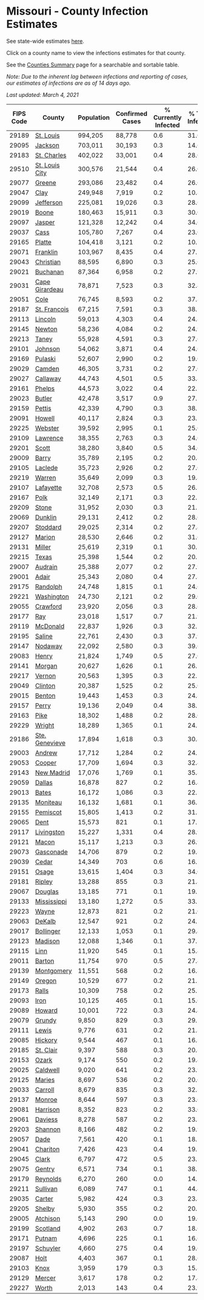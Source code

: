 # Missouri - County Infection Estimates

See state-wide estimates [here](/infections/us-mo).

Click on a county name to view the infections estimates for that county.

See the [Counties Summary](/infections/summary-counties) page for a searchable and sortable table.

*Note: Due to the inherent lag between infections and reporting of cases, our estimates of infections are as of 14 days ago.*

*Last updated: March 4, 2021*

|   FIPS Code |                           County |   Population |   Confirmed Cases |   % Currently Infected |   % Total Infected |
|-------------|----------------------------------|--------------|-------------------|------------------------|--------------------|
|       29189 |           [St. Louis](st.-louis) |      994,205 |            88,778 |                    0.6 |               31.0 |
|       29095 |               [Jackson](jackson) |      703,011 |            30,193 |                    0.3 |               14.6 |
|       29183 |       [St. Charles](st.-charles) |      402,022 |            33,001 |                    0.4 |               28.0 |
|       29510 | [St. Louis City](st.-louis-city) |      300,576 |            21,544 |                    0.4 |               26.0 |
|       29077 |                 [Greene](greene) |      293,086 |            23,482 |                    0.4 |               26.6 |
|       29047 |                     [Clay](clay) |      249,948 |             7,919 |                    0.2 |               10.8 |
|       29099 |           [Jefferson](jefferson) |      225,081 |            19,026 |                    0.3 |               28.6 |
|       29019 |                   [Boone](boone) |      180,463 |            15,911 |                    0.3 |               30.0 |
|       29097 |                 [Jasper](jasper) |      121,328 |            12,242 |                    0.4 |               34.6 |
|       29037 |                     [Cass](cass) |      105,780 |             7,267 |                    0.4 |               23.0 |
|       29165 |                 [Platte](platte) |      104,418 |             3,121 |                    0.2 |               10.1 |
|       29071 |             [Franklin](franklin) |      103,967 |             8,435 |                    0.4 |               27.2 |
|       29043 |           [Christian](christian) |       88,595 |             6,890 |                    0.3 |               25.6 |
|       29021 |             [Buchanan](buchanan) |       87,364 |             6,958 |                    0.2 |               27.9 |
|       29031 | [Cape Girardeau](cape-girardeau) |       78,871 |             7,523 |                    0.3 |               32.4 |
|       29051 |                     [Cole](cole) |       76,745 |             8,593 |                    0.2 |               37.8 |
|       29187 |     [St. Francois](st.-francois) |       67,215 |             7,591 |                    0.3 |               38.1 |
|       29113 |               [Lincoln](lincoln) |       59,013 |             4,303 |                    0.4 |               24.8 |
|       29145 |                 [Newton](newton) |       58,236 |             4,084 |                    0.2 |               24.9 |
|       29213 |                   [Taney](taney) |       55,928 |             4,591 |                    0.3 |               27.6 |
|       29101 |               [Johnson](johnson) |       54,062 |             3,871 |                    0.4 |               24.6 |
|       29169 |               [Pulaski](pulaski) |       52,607 |             2,990 |                    0.2 |               19.0 |
|       29029 |                 [Camden](camden) |       46,305 |             3,731 |                    0.2 |               27.0 |
|       29027 |             [Callaway](callaway) |       44,743 |             4,501 |                    0.5 |               33.8 |
|       29161 |                 [Phelps](phelps) |       44,573 |             3,022 |                    0.4 |               22.5 |
|       29023 |                 [Butler](butler) |       42,478 |             3,517 |                    0.9 |               27.5 |
|       29159 |                 [Pettis](pettis) |       42,339 |             4,790 |                    0.3 |               38.1 |
|       29091 |                 [Howell](howell) |       40,117 |             2,824 |                    0.3 |               23.2 |
|       29225 |               [Webster](webster) |       39,592 |             2,995 |                    0.1 |               25.0 |
|       29109 |             [Lawrence](lawrence) |       38,355 |             2,763 |                    0.3 |               24.0 |
|       29201 |                   [Scott](scott) |       38,280 |             3,840 |                    0.5 |               34.6 |
|       29009 |                   [Barry](barry) |       35,789 |             2,195 |                    0.2 |               20.8 |
|       29105 |               [Laclede](laclede) |       35,723 |             2,926 |                    0.2 |               27.0 |
|       29219 |                 [Warren](warren) |       35,649 |             2,099 |                    0.3 |               19.8 |
|       29107 |           [Lafayette](lafayette) |       32,708 |             2,573 |                    0.5 |               26.3 |
|       29167 |                     [Polk](polk) |       32,149 |             2,171 |                    0.3 |               22.1 |
|       29209 |                   [Stone](stone) |       31,952 |             2,030 |                    0.3 |               21.1 |
|       29069 |               [Dunklin](dunklin) |       29,131 |             2,412 |                    0.2 |               28.6 |
|       29207 |             [Stoddard](stoddard) |       29,025 |             2,314 |                    0.2 |               27.4 |
|       29127 |                 [Marion](marion) |       28,530 |             2,646 |                    0.2 |               31.6 |
|       29131 |                 [Miller](miller) |       25,619 |             2,319 |                    0.1 |               30.2 |
|       29215 |                   [Texas](texas) |       25,398 |             1,544 |                    0.2 |               20.1 |
|       29007 |               [Audrain](audrain) |       25,388 |             2,077 |                    0.2 |               27.9 |
|       29001 |                   [Adair](adair) |       25,343 |             2,080 |                    0.4 |               27.8 |
|       29175 |             [Randolph](randolph) |       24,748 |             1,815 |                    0.1 |               24.6 |
|       29221 |         [Washington](washington) |       24,730 |             2,121 |                    0.2 |               29.0 |
|       29055 |             [Crawford](crawford) |       23,920 |             2,056 |                    0.3 |               28.6 |
|       29177 |                       [Ray](ray) |       23,018 |             1,517 |                    0.7 |               21.9 |
|       29119 |             [McDonald](mcdonald) |       22,837 |             1,926 |                    0.3 |               32.7 |
|       29195 |                 [Saline](saline) |       22,761 |             2,430 |                    0.3 |               37.9 |
|       29147 |               [Nodaway](nodaway) |       22,092 |             2,580 |                    0.3 |               39.6 |
|       29083 |                   [Henry](henry) |       21,824 |             1,749 |                    0.5 |               27.0 |
|       29141 |                 [Morgan](morgan) |       20,627 |             1,626 |                    0.1 |               26.1 |
|       29217 |                 [Vernon](vernon) |       20,563 |             1,395 |                    0.3 |               22.5 |
|       29049 |               [Clinton](clinton) |       20,387 |             1,525 |                    0.2 |               25.0 |
|       29015 |                 [Benton](benton) |       19,443 |             1,453 |                    0.3 |               24.8 |
|       29157 |                   [Perry](perry) |       19,136 |             2,049 |                    0.4 |               38.2 |
|       29163 |                     [Pike](pike) |       18,302 |             1,488 |                    0.2 |               28.0 |
|       29229 |                 [Wright](wright) |       18,289 |             1,365 |                    0.1 |               24.3 |
|       29186 | [Ste. Genevieve](ste.-genevieve) |       17,894 |             1,618 |                    0.3 |               30.8 |
|       29003 |                 [Andrew](andrew) |       17,712 |             1,284 |                    0.2 |               24.5 |
|       29053 |                 [Cooper](cooper) |       17,709 |             1,694 |                    0.3 |               32.4 |
|       29143 |         [New Madrid](new-madrid) |       17,076 |             1,769 |                    0.1 |               35.8 |
|       29059 |                 [Dallas](dallas) |       16,878 |               827 |                    0.2 |               16.4 |
|       29013 |                   [Bates](bates) |       16,172 |             1,086 |                    0.3 |               22.2 |
|       29135 |             [Moniteau](moniteau) |       16,132 |             1,681 |                    0.1 |               36.3 |
|       29155 |             [Pemiscot](pemiscot) |       15,805 |             1,413 |                    0.2 |               31.3 |
|       29065 |                     [Dent](dent) |       15,573 |               821 |                    0.1 |               17.5 |
|       29117 |         [Livingston](livingston) |       15,227 |             1,331 |                    0.4 |               28.9 |
|       29121 |                   [Macon](macon) |       15,117 |             1,213 |                    0.3 |               26.9 |
|       29073 |           [Gasconade](gasconade) |       14,706 |               879 |                    0.2 |               19.8 |
|       29039 |                   [Cedar](cedar) |       14,349 |               703 |                    0.6 |               16.1 |
|       29151 |                   [Osage](osage) |       13,615 |             1,404 |                    0.3 |               34.0 |
|       29181 |                 [Ripley](ripley) |       13,288 |               855 |                    0.3 |               21.8 |
|       29067 |               [Douglas](douglas) |       13,185 |               771 |                    0.1 |               19.2 |
|       29133 |       [Mississippi](mississippi) |       13,180 |             1,272 |                    0.5 |               33.5 |
|       29223 |                   [Wayne](wayne) |       12,873 |               821 |                    0.2 |               21.0 |
|       29063 |                 [DeKalb](dekalb) |       12,547 |               921 |                    0.2 |               24.5 |
|       29017 |           [Bollinger](bollinger) |       12,133 |             1,053 |                    0.1 |               29.4 |
|       29123 |               [Madison](madison) |       12,088 |             1,346 |                    0.1 |               37.3 |
|       29115 |                     [Linn](linn) |       11,920 |               545 |                    0.1 |               15.4 |
|       29011 |                 [Barton](barton) |       11,754 |               970 |                    0.5 |               27.4 |
|       29139 |         [Montgomery](montgomery) |       11,551 |               568 |                    0.2 |               16.8 |
|       29149 |                 [Oregon](oregon) |       10,529 |               677 |                    0.2 |               21.3 |
|       29173 |                   [Ralls](ralls) |       10,309 |               758 |                    0.2 |               25.1 |
|       29093 |                     [Iron](iron) |       10,125 |               465 |                    0.1 |               15.6 |
|       29089 |                 [Howard](howard) |       10,001 |               722 |                    0.3 |               24.4 |
|       29079 |                 [Grundy](grundy) |        9,850 |               829 |                    0.3 |               29.2 |
|       29111 |                   [Lewis](lewis) |        9,776 |               631 |                    0.2 |               21.8 |
|       29085 |               [Hickory](hickory) |        9,544 |               467 |                    0.1 |               16.3 |
|       29185 |           [St. Clair](st.-clair) |        9,397 |               588 |                    0.3 |               20.8 |
|       29153 |                   [Ozark](ozark) |        9,174 |               550 |                    0.2 |               19.4 |
|       29025 |             [Caldwell](caldwell) |        9,020 |               641 |                    0.2 |               23.9 |
|       29125 |                 [Maries](maries) |        8,697 |               536 |                    0.2 |               20.6 |
|       29033 |               [Carroll](carroll) |        8,679 |               835 |                    0.3 |               32.3 |
|       29137 |                 [Monroe](monroe) |        8,644 |               597 |                    0.3 |               23.6 |
|       29081 |             [Harrison](harrison) |        8,352 |               823 |                    0.2 |               33.0 |
|       29061 |               [Daviess](daviess) |        8,278 |               587 |                    0.2 |               23.3 |
|       29203 |               [Shannon](shannon) |        8,166 |               482 |                    0.2 |               19.9 |
|       29057 |                     [Dade](dade) |        7,561 |               420 |                    0.1 |               18.7 |
|       29041 |             [Chariton](chariton) |        7,426 |               423 |                    0.4 |               19.5 |
|       29045 |                   [Clark](clark) |        6,797 |               472 |                    0.5 |               23.2 |
|       29075 |                 [Gentry](gentry) |        6,571 |               734 |                    0.1 |               38.7 |
|       29179 |             [Reynolds](reynolds) |        6,270 |               260 |                    0.0 |               14.1 |
|       29211 |             [Sullivan](sullivan) |        6,089 |               747 |                    0.1 |               44.4 |
|       29035 |                 [Carter](carter) |        5,982 |               424 |                    0.3 |               23.8 |
|       29205 |                 [Shelby](shelby) |        5,930 |               355 |                    0.2 |               20.2 |
|       29005 |             [Atchison](atchison) |        5,143 |               290 |                    0.0 |               19.6 |
|       29199 |             [Scotland](scotland) |        4,902 |               263 |                    0.7 |               18.6 |
|       29171 |                 [Putnam](putnam) |        4,696 |               225 |                    0.1 |               16.6 |
|       29197 |             [Schuyler](schuyler) |        4,660 |               275 |                    0.4 |               19.6 |
|       29087 |                     [Holt](holt) |        4,403 |               367 |                    0.1 |               28.6 |
|       29103 |                     [Knox](knox) |        3,959 |               179 |                    0.3 |               15.8 |
|       29129 |                 [Mercer](mercer) |        3,617 |               178 |                    0.2 |               17.4 |
|       29227 |                   [Worth](worth) |        2,013 |               143 |                    0.4 |               23.9 |